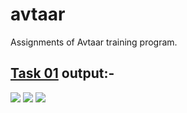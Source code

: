 # avtaar
Assignments of Avtaar training program.

## [Task 01](https://github.com/risacker/avtaar/tree/main/Task_01>) output:-
<img src = https://telegra.ph/file/534e757e27152bc48793e.png>

<img src = https://telegra.ph/file/30a896ae607ec127c5679.png>

<img src = https://telegra.ph/file/bb4bd0bbbc315ac78ad55.png>
